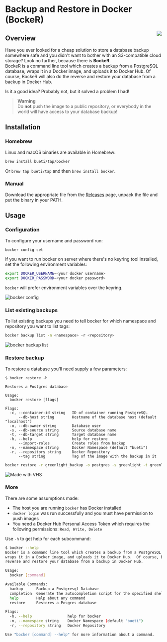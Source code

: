 # Backup and Restore in Docker (BockeR)
<img align="right" src="https://github.com/bueti/bocker/assets/383917/98d90d7a-38fa-4df4-90c3-3b9bd345c9af">

## Overview
Have you ever looked for a cheap solution to store a database backup somewhere safe and you didn't want to bother with an S3-compatible cloud storage?
Look no further, because there is **BockeR**.  
BockeR is a command line tool which creates a backup from a PostgreSQL database, wraps it in a Docker image, and uploads it to Docker Hub. Of course, BockeR will also do the reverse and restore your database from a backup in Docker Hub.


Is it a good idea? Probably not, but it solved a problem I had!


> **Warning**  
> Do **not** push the image to a public repository, or everybody in the world will have access to your database backup!

## Installation

### Homebrew

Linux and macOS binaries are available in Homebrew:

```sh
brew install bueti/tap/bocker
```

Or `brew tap bueti/tap` and then `brew install bocker`.

### Manual

Download the appropriate file from the [Releases](https://github.com/bueti/bocker/releases) page, unpack the file and put the binary in your PATH.

## Usage

### Configuration

To configure your username and password run:
```sh
bocker config set
```

If you want to run bocker on server where there's no keyring tool installed, set the following environment variables:

```sh
export DOCKER_USERNAME=<your docker username>
export DOCKER_PASSWORD=<your docker password>
```

`bocker` will prefer environment variables over the keyring.

![bocker config](https://vhs.charm.sh/vhs-6w65TVtSWeJqk5oGv5N9cp.gif)

### List existing backups

To list existing backups you need to tell bocker for which namespace and repository you want to list tags:

```sh
bocker backup list -n <namespace> -r <repository>
```

![bocker backup list](https://vhs.charm.sh/vhs-3LVSVJ42TqACEBIIGcRR4g.gif)

### Restore backup

To restore a database you'll need supply a few parameters:
```shell
$ bocker restore -h

Restores a Postgres database

Usage:
  bocker restore [flags]

Flags:
  -c, --container-id string   ID of container running PostgreSQL
      --db-host string        Hostname of the database host (default "localhost")
  -o, --db-owner string       Database user
  -s, --db-source string      Source database name
  -t, --db-target string      Target database name
  -h, --help                  help for restore
      --import-roles          Create roles from backup
  -n, --namespace string      Docker Namespace (default "bueti")
  -r, --repository string     Docker Repository
      --tag string            Tag of the image with the backup in it
```

```sh
bocker restore -r greenlight_backup -o postgres -s greenlight -t greenlight_test --tag 2023-02-14_21-11-43
```
![Made with VHS](https://vhs.charm.sh/vhs-3tyELWQdiy2wxPcDn1391H.gif)

### More
There are some assumptions made:

- The host you are running `bocker` has Docker installed
- `docker login` was run successfully and you must have permission to push images
- You need a Docker Hub Personal Access Token which requires the following permissions: `Read, Write, Delete`

Use `-h` to get help for each subcommand:

```sh
$ bocker --help
Bocker is a command line tool which creates a backup from a PostgreSQL database, 
wraps it in a Docker image, and uploads it to Docker Hub.  Of course, Bocker will also do the 
reverse and restore your database from a backup in Docker Hub.

Usage:
  bocker [command]

Available Commands:
  backup      Backup a Postgresql Database
  completion  Generate the autocompletion script for the specified shell
  help        Help about any command
  restore     Restores a Posgres database

Flags:
  -h, --help                help for bocker
  -n, --namespace string    Docker Namespace (default "bueti")
  -r, --repository string   Docker Repository

Use "bocker [command] --help" for more information about a command.
```
